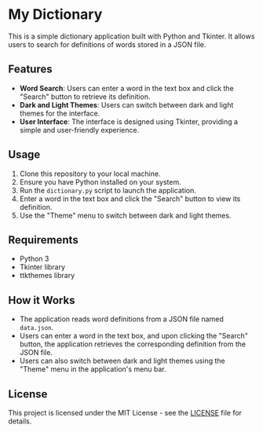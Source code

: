 # My Dictionary

This is a simple dictionary application built with Python and Tkinter. It allows users to search for definitions of words stored in a JSON file.

## Features

- **Word Search**: Users can enter a word in the text box and click the "Search" button to retrieve its definition.
- **Dark and Light Themes**: Users can switch between dark and light themes for the interface.
- **User Interface**: The interface is designed using Tkinter, providing a simple and user-friendly experience.

## Usage

1. Clone this repository to your local machine.
2. Ensure you have Python installed on your system.
3. Run the `dictionary.py` script to launch the application.
4. Enter a word in the text box and click the "Search" button to view its definition.
5. Use the "Theme" menu to switch between dark and light themes.

## Requirements

- Python 3
- Tkinter library
- ttkthemes library

## How it Works

- The application reads word definitions from a JSON file named `data.json`.
- Users can enter a word in the text box, and upon clicking the "Search" button, the application retrieves the corresponding definition from the JSON file.
- Users can also switch between dark and light themes using the "Theme" menu in the application's menu bar.

## License

This project is licensed under the MIT License - see the [LICENSE](LICENSE) file for details.
